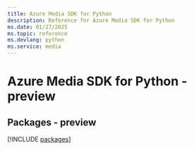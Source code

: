 ```yaml
---
title: Azure Media SDK for Python
description: Reference for Azure Media SDK for Python
ms.date: 01/27/2025
ms.topic: reference
ms.devlang: python
ms.service: media
---
```

# Azure Media SDK for Python - preview
## Packages - preview
[!INCLUDE [packages](media-index.md)]